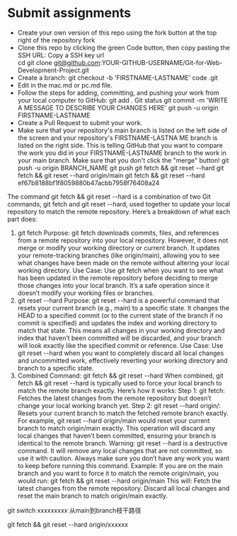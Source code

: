 # Submit assignments
- Create your own version of this repo using the fork button at the top right of the repository
    fork
- Clone this repo by clicking the green Code button, then copy pasting the SSH URL: 
    Copy a SSH key url  
    cd 
    git clone git@github.com:YOUR-GITHUB-USERNAME/Git-for-Web-Development-Project.git
- Create a branch: 
    git checkout -b 'FIRSTNAME-LASTNAME'
    code .git
- Edit in the mac.md or pc.md file.
- Follow the steps for adding, committing, and pushing your work from your local computer to GitHub: 
    git add .
    Git status
    git commit -m 'WRITE A MESSAGE TO DESCRIBE YOUR CHANGES HERE' 
    git push -u origin FIRSTNAME-LASTNAME
- Create a Pull Request to submit your work. 
- Make sure that your repository's main branch is listed on the left side of the screen and your repository's FIRSTNAME-LASTNA
    ME branch is listed on the right side. This is telling GitHub that you want to compare the work you did in your FIRSTNAME-LASTNAME branch to the work in your main branch. Make sure that you don't click the "merge" button!
    git push -u origin BRANCH_NAME
    git push
    git fetch && git reset --hard
    git fetch && git reset --hard origin/main
    git fetch && git reset --hard ef67b8188bf1f8059880b47acbb7958f76408a24

The command git fetch && git reset --hard is a combination of two Git commands, git fetch and git reset --hard, used together to update your local repository to match the remote repository. Here’s a breakdown of what each part does:
1. git fetch
Purpose:
git fetch downloads commits, files, and references from a remote repository into your local repository. However, it does not merge or modify your working directory or current branch.
It updates your remote-tracking branches (like origin/main), allowing you to see what changes have been made on the remote without altering your local working directory.
Use Case:
Use git fetch when you want to see what has been updated in the remote repository before deciding to merge those changes into your local branch.
It’s a safe operation since it doesn’t modify your working files or branches.
2. git reset --hard
Purpose:
git reset --hard is a powerful command that resets your current branch (e.g., main) to a specific state. It changes the HEAD to a specified commit (or to the current state of the branch if no commit is specified) and updates the index and working directory to match that state.
This means all changes in your working directory and index that haven’t been committed will be discarded, and your branch will look exactly like the specified commit or reference.
Use Case:
Use git reset --hard when you want to completely discard all local changes and uncommitted work, effectively reverting your working directory and branch to a specific state.
3. Combined Command: git fetch && git reset --hard
When combined, git fetch && git reset --hard is typically used to force your local branch to match the remote branch exactly. Here’s how it works:
Step 1: git fetch:
Fetches the latest changes from the remote repository but doesn’t change your local working branch yet.
Step 2: git reset --hard origin/<branch>:
Resets your current branch to match the fetched remote branch exactly. For example, git reset --hard origin/main would reset your current branch to match origin/main exactly.
This operation will discard any local changes that haven’t been committed, ensuring your branch is identical to the remote branch.
Warning:
git reset --hard is a destructive command. It will remove any local changes that are not committed, so use it with caution. Always make sure you don’t have any work you want to keep before running this command.
Example:
If you are on the main branch and you want to force it to match the remote origin/main, you would run:
git fetch && git reset --hard origin/main
This will:
Fetch the latest changes from the remote repository.
Discard all local changes and reset the main branch to match origin/main exactly.

git switch xxxxxxxxx
从main到branch枝干路径

git fetch && git reset --hard origin/xxxxxx



